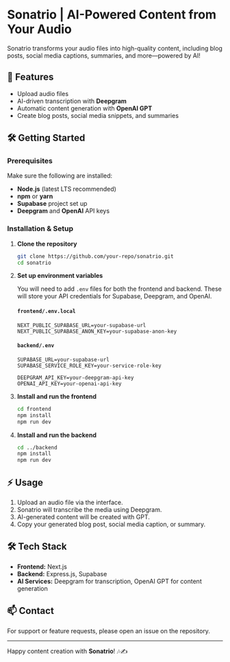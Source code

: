 # Sonatrio | AI-Powered Content from Your Audio

Sonatrio transforms your audio files into high-quality content, including blog posts, social media captions, summaries, and more—powered by AI!

## 🚀 Features

- Upload audio files
- AI-driven transcription with **Deepgram**
- Automatic content generation with **OpenAI GPT**
- Create blog posts, social media snippets, and summaries

## 🛠️ Getting Started

### Prerequisites

Make sure the following are installed:

- **Node.js** (latest LTS recommended)
- **npm** or **yarn**
- **Supabase** project set up
- **Deepgram** and **OpenAI** API keys

### Installation & Setup

1. **Clone the repository**
   ```bash
   git clone https://github.com/your-repo/sonatrio.git
   cd sonatrio
   ```

2. **Set up environment variables**

   You will need to add `.env` files for both the frontend and backend. These will store your API credentials for Supabase, Deepgram, and OpenAI.

   #### `frontend/.env.local`
   ```env
   NEXT_PUBLIC_SUPABASE_URL=your-supabase-url
   NEXT_PUBLIC_SUPABASE_ANON_KEY=your-supabase-anon-key
   ```

   #### `backend/.env`
   ```env
   SUPABASE_URL=your-supabase-url
   SUPABASE_SERVICE_ROLE_KEY=your-service-role-key

   DEEPGRAM_API_KEY=your-deepgram-api-key
   OPENAI_API_KEY=your-openai-api-key
   ```

3. **Install and run the frontend**
   ```bash
   cd frontend
   npm install
   npm run dev
   ```

4. **Install and run the backend**
   ```bash
   cd ../backend
   npm install
   npm run dev
   ```

## ⚡ Usage

1. Upload an audio file via the interface.
2. Sonatrio will transcribe the media using Deepgram.
3. AI-generated content will be created with GPT.
4. Copy your generated blog post, social media caption, or summary.

## 🛠️ Tech Stack

- **Frontend:** Next.js
- **Backend:** Express.js, Supabase
- **AI Services:** Deepgram for transcription, OpenAI GPT for content generation

## 📫 Contact

For support or feature requests, please open an issue on the repository.

---

Happy content creation with **Sonatrio**! 🎶✍️